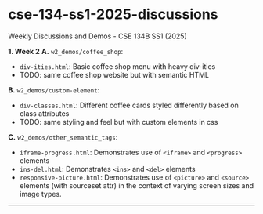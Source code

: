 # cse-134-ss1-2025-discussions
Weekly Discussions and Demos - CSE 134B SS1 (2025)

**1. Week 2**
**A.** `w2_demos/coffee_shop`:
- `div-ities.html`: Basic coffee shop menu with heavy div-ities
- TODO: same coffee shop website but with semantic HTML

**B.** `w2_demos/custom-element`:
- `div-classes.html`: Different coffee cards styled differently based on class attributes
- TODO: same styling and feel but with custom elements in css

**C.** `w2_demos/other_semantic_tags`:
- `iframe-progress.html`: Demonstrates use of `<iframe>` and `<progress>` elements
- `ins-del.html`: Demonstrates `<ins>` and `<del>` elements
- `responsive-picture.html`: Demonstrates use of `<picture>` and `<source>` elements (with sourceset attr) in the context of varying screen sizes and image types.

---